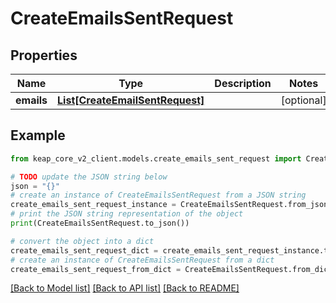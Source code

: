 # CreateEmailsSentRequest


## Properties

Name | Type | Description | Notes
------------ | ------------- | ------------- | -------------
**emails** | [**List[CreateEmailSentRequest]**](CreateEmailSentRequest.md) |  | [optional] 

## Example

```python
from keap_core_v2_client.models.create_emails_sent_request import CreateEmailsSentRequest

# TODO update the JSON string below
json = "{}"
# create an instance of CreateEmailsSentRequest from a JSON string
create_emails_sent_request_instance = CreateEmailsSentRequest.from_json(json)
# print the JSON string representation of the object
print(CreateEmailsSentRequest.to_json())

# convert the object into a dict
create_emails_sent_request_dict = create_emails_sent_request_instance.to_dict()
# create an instance of CreateEmailsSentRequest from a dict
create_emails_sent_request_from_dict = CreateEmailsSentRequest.from_dict(create_emails_sent_request_dict)
```
[[Back to Model list]](../README.md#documentation-for-models) [[Back to API list]](../README.md#documentation-for-api-endpoints) [[Back to README]](../README.md)


